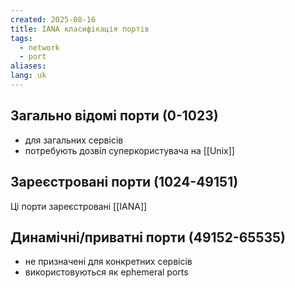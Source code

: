 ```yaml
---
created: 2025-08-16
title: IANA класифікація портів
tags:
  - network
  - port
aliases: 
lang: uk
---
```

## Загально відомі порти (0-1023)

- для загальних сервісів
- потребують дозвіл суперкористувача на [[Unix]]

## Зареєстровані порти (1024-49151)

Ці порти зареєстровані [[IANA]]

## Динамічні/приватні порти (49152-65535)

- не призначені для конкретних сервісів
- використовуються як ephemeral ports